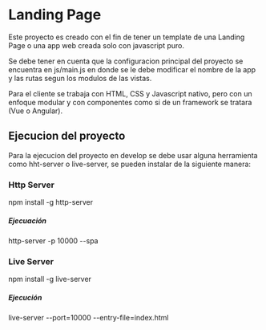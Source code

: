 # Landing Page

Este proyecto es creado con el fin de tener un template de una Landing Page o una app web creada solo con javascript puro.

Se debe tener en cuenta que la configuracion principal del proyecto se encuentra en js/main.js en donde se le debe modificar el nombre de la app y las rutas segun los modulos de las vistas.

Para el cliente se trabaja con HTML, CSS y Javascript nativo, pero con un enfoque modular y con componentes como si de un framework se tratara (Vue o Angular).

## Ejecucion del proyecto

Para la ejecucion del proyecto en develop se debe usar alguna herramienta como hht-server o live-server, se pueden instalar de la siguiente manera:

### Http Server

npm install -g http-server

##### **Ejecuación**
http-server -p 10000 --spa

### Live Server

npm install -g live-server

##### **Ejecución**
live-server --port=10000 --entry-file=index.html
